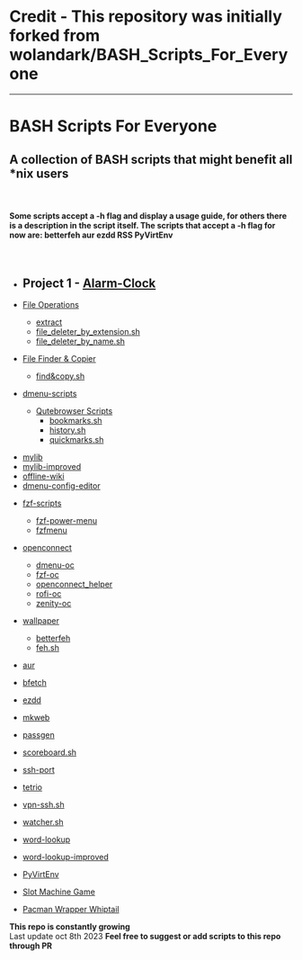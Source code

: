 # Credit - This repository was initially forked from wolandark/BASH_Scripts_For_Everyone
<hr> 

# BASH Scripts For Everyone

## A collection of BASH scripts that might benefit all *nix users
<br>

#### Some scripts accept a -h flag and display a usage guide, for others there is a description in the script itself. The scripts that accept a -h flag for now are: betterfeh aur ezdd RSS PyVirtEnv
<br> 

* Project 1 - [Alarm-Clock]([https://github.com/DAMILARE1012/BASH-Scripts-Sample-Projects/tree/main/Project%201%20-%20Alarm-Clock])
  - 
* [File Operations](https://github.com/wolandark/BASH_Scripts_For_Everyone/tree/main/FILE_OPERATIONS) 
	- [extract](https://github.com/wolandark/BASH_Scripts_For_Everyone/blob/main/FILE_OPERATIONS/extract)
	- [file_deleter_by_extension.sh](https://github.com/wolandark/BASH_Scripts_For_Everyone/blob/main/FILE_OPERATIONS/file_deleter_by_extension.sh)
	- [file_deleter_by_name.sh](https://github.com/wolandark/BASH_Scripts_For_Everyone/blob/main/FILE_OPERATIONS/file_deleter_by_name.sh)

* [File Finder & Copier](https://github.com/wolandark/BASH_Scripts_For_Everyone/tree/main/FILE_OPERATIONS/File_Finder%26Copier)
	- [find&copy.sh](https://github.com/wolandark/BASH_Scripts_For_Everyone/blob/main/FILE_OPERATIONS/File_Finder%26Copier/find%26copy.sh)
* [dmenu-scripts](https://github.com/wolandark/BASH_Scripts_For_Everyone/tree/main/dmenu-scripts)
   * [Qutebrowser Scripts](https://github.com/wolandark/BASH_Scripts_For_Everyone/tree/main/dmenu-scripts/Qutebrowser%20Scripts)
      - [bookmarks.sh](https://github.com/wolandark/BASH_Scripts_For_Everyone/blob/main/dmenu-scripts/Qutebrowser%20Scripts/bookmarks.sh)
      - [history.sh](https://github.com/wolandark/BASH_Scripts_For_Everyone/blob/main/dmenu-scripts/Qutebrowser%20Scripts/history.sh)
      - [quickmarks.sh](https://github.com/wolandark/BASH_Scripts_For_Everyone/blob/main/dmenu-scripts/Qutebrowser%20Scripts/quickmarks.sh)
- [mylib](https://github.com/wolandark/BASH_Scripts_For_Everyone/blob/main/dmenu-scripts/mylib)
- [mylib-improved](https://github.com/wolandark/BASH_Scripts_For_Everyone/blob/main/dmenu-scripts/mylib-improved)
- [offline-wiki](https://github.com/wolandark/BASH_Scripts_For_Everyone/blob/main/dmenu-scripts/offline-wiki)
- [dmenu-config-editor](https://github.com/wolandark/BASH_Scripts_For_Everyone/blob/main/dmenu-scripts/dmenu-config-editor)

* [fzf-scripts](https://github.com/wolandark/BASH_Scripts_For_Everyone/tree/main/fzf-scripts)
	- [fzf-power-menu](https://github.com/wolandark/BASH_Scripts_For_Everyone/blob/main/fzf-scripts/fzf-power-menu)
	- [fzfmenu](https://github.com/wolandark/BASH_Scripts_For_Everyone/blob/main/fzf-scripts/fzfmenu)
* [openconnect](https://github.com/wolandark/BASH_Scripts_For_Everyone/tree/main/openconnect)
	- [dmenu-oc](https://github.com/wolandark/BASH_Scripts_For_Everyone/blob/main/openconnect/dmenu-oc)
	- [fzf-oc](https://github.com/wolandark/BASH_Scripts_For_Everyone/blob/main/openconnect/fzf-oc)
	- [openconnect_helper](https://github.com/wolandark/BASH_Scripts_For_Everyone/blob/main/openconnect/openconnect_helper)
	- [rofi-oc](https://github.com/wolandark/BASH_Scripts_For_Everyone/blob/main/openconnect/rofi-oc)
	- [zenity-oc](https://github.com/wolandark/BASH_Scripts_For_Everyone/blob/main/openconnect/zenity-oc)
* [wallpaper](https://github.com/wolandark/BASH_Scripts_For_Everyone/tree/main/wallpaper)
	- [betterfeh](https://github.com/wolandark/BASH_Scripts_For_Everyone/blob/main/wallpaper/betterfeh)
	- [feh.sh](https://github.com/wolandark/BASH_Scripts_For_Everyone/blob/main/wallpaper/feh.sh)

* [aur](https://github.com/wolandark/BASH_Scripts_For_Everyone/blob/main/aur)
* [bfetch](https://github.com/wolandark/BASH_Scripts_For_Everyone/blob/main/bfetch.sh)
* [ezdd](https://github.com/wolandark/BASH_Scripts_For_Everyone/blob/main/ezdd)
* [mkweb](https://github.com/wolandark/BASH_Scripts_For_Everyone/blob/main/mkweb)
* [passgen](https://github.com/wolandark/BASH_Scripts_For_Everyone/blob/main/passgen)
* [scoreboard.sh](https://github.com/wolandark/BASH_Scripts_For_Everyone/blob/main/scoreboard.sh)
* [ssh-port](https://github.com/wolandark/BASH_Scripts_For_Everyone/blob/main/ssh-port)
* [tetrio](https://github.com/wolandark/BASH_Scripts_For_Everyone/blob/main/tetrio)
* [vpn-ssh.sh](https://github.com/wolandark/BASH_Scripts_For_Everyone/blob/main/vpn-ssh.sh)
* [watcher.sh](https://github.com/wolandark/BASH_Scripts_For_Everyone/blob/main/watcher.sh)
* [word-lookup](https://github.com/wolandark/BASH_Scripts_For_Everyone/blob/main/word-lookup)
* [word-lookup-improved](https://github.com/wolandark/BASH_Scripts_For_Everyone/blob/main/word-lookup-improved)
* [PyVirtEnv](https://github.com/wolandark/BASH_Scripts_For_Everyone/blob/main/PyVirtEnv)
* [Slot Machine Game](https://github.com/wolandark/BASH_Scripts_For_Everyone/blob/main/Slot-Machine)
* [Pacman Wrapper Whiptail](https://github.com/wolandark/BASH_Scripts_For_Everyone/blob/main/pacman-wrapper-whiptail.sh)

**This repo is constantly growing**<br>
Last update oct 8th 2023
 **Feel free to suggest or add scripts to this repo through PR**
